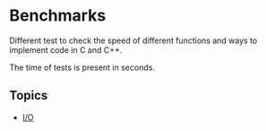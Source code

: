 Benchmarks
==========

Different test to check the speed of different functions and ways to implement code in C and C++.

The time of tests is present in seconds.

Topics
------

- [I/O](https://github.com/mitogh/GymMind/tree/master/Benchmarks/IO)